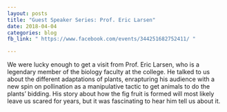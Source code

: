 ```yaml
---
layout: posts
title: "Guest Speaker Series: Prof. Eric Larsen"
date: 2018-04-04
categories: blog
fb_link: " https://www.facebook.com/events/344251682752411/ "

---
```


We were lucky enough to get a visit from Prof. Eric Larsen, who is a legendary member of the biology faculty at the college. He talked to us about the different adaptations of plants, enrapturing his audience with a new spin on pollination as a manipulative tactic to get animals to do the plants’ bidding. His story about how the fig fruit is formed will most likely leave us scared for years, but it was fascinating to hear him tell us about it.
